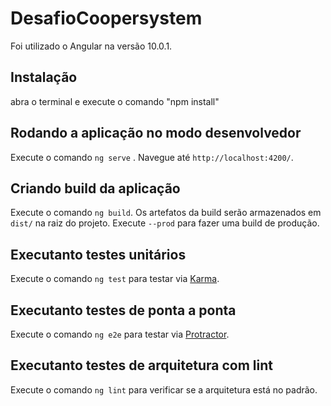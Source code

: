 # DesafioCoopersystem

Foi utilizado o Angular na versão 10.0.1.

## Instalação

abra o terminal e execute o comando "npm install"

## Rodando a aplicação no modo desenvolvedor

Execute o comando `ng serve` . Navegue até `http://localhost:4200/`.

## Criando build da aplicação

Execute o comando `ng build`. Os artefatos da build serão armazenados em `dist/` na raiz do projeto. Execute `--prod` para fazer uma build de produção.

## Executanto testes unitários

Execute o comando `ng test` para testar via  <a href="https://karma-runner.github.io">Karma</a>.

## Executanto testes de ponta a ponta

Execute o comando `ng e2e` para testar via <a href="http://www.protractortest.org/">Protractor</a>.

## Executanto testes de arquitetura com lint

Execute o comando `ng lint` para verificar se a arquitetura está no padrão.

